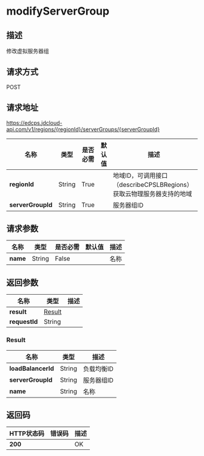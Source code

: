 # modifyServerGroup


## 描述
修改虚拟服务器组

## 请求方式
POST

## 请求地址
https://edcps.jdcloud-api.com/v1/regions/{regionId}/serverGroups/{serverGroupId}

|名称|类型|是否必需|默认值|描述|
|---|---|---|---|---|
|**regionId**|String|True| |地域ID，可调用接口（describeCPSLBRegions）获取云物理服务器支持的地域|
|**serverGroupId**|String|True| |服务器组ID|

## 请求参数
|名称|类型|是否必需|默认值|描述|
|---|---|---|---|---|
|**name**|String|False| |名称|


## 返回参数
|名称|类型|描述|
|---|---|---|
|**result**|[Result](#result)| |
|**requestId**|String| |

### <div id="Result">Result</div>
|名称|类型|描述|
|---|---|---|
|**loadBalancerId**|String|负载均衡ID|
|**serverGroupId**|String|服务器组ID|
|**name**|String|名称|

## 返回码
|HTTP状态码|错误码|描述|
|---|---|---|
|**200**||OK|
